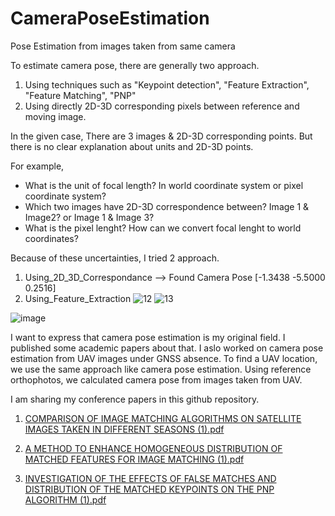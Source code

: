 # CameraPoseEstimation
Pose Estimation from images taken from same camera

To estimate camera pose, there are generally two approach.
1. Using techniques such as "Keypoint detection", "Feature Extraction", "Feature Matching", "PNP"
2. Using directly 2D-3D corresponding pixels between reference and moving image.

In the given case, 
There are 3 images & 2D-3D corresponding points. But there is no clear explanation about units and 2D-3D points.

For example, 
* What is the unit of focal length? In world coordinate system or pixel coordinate system?
* Which two images have 2D-3D correspondence between? Image 1 & Image2? or Image 1 & Image 3?
* What is the pixel lenght? How can we convert focal lenght to world coordinates?

Because of these uncertainties, I tried 2 approach. 
1. Using_2D_3D_Correspondance --> Found Camera Pose [-1.3438   -5.5000    0.2516]
2. Using_Feature_Extraction
![12](https://user-images.githubusercontent.com/50075805/138609706-a12703b2-3f2d-4970-b67e-ac412aa5df1c.png)
![13](https://user-images.githubusercontent.com/50075805/138609710-7b2d299e-ea23-44c8-a797-cb57a6ac17d8.png)

![image](https://user-images.githubusercontent.com/50075805/138609846-630264e1-cecd-4bdc-89be-df830a285a3b.png)


I want to express that camera pose estimation is my original field. I published some academic papers about that. I aslo worked on camera pose estimation from UAV images under GNSS absence. To find a UAV location, we use the same approach like camera pose estimation. Using reference orthophotos, we calculated camera pose from images taken from UAV.

I am sharing my conference papers in this github repository. 

1. [COMPARISON OF IMAGE MATCHING ALGORITHMS ON SATELLITE IMAGES TAKEN IN DIFFERENT SEASONS (1).pdf](https://github.com/FatihDemirtas/CameraPoseEstimation/files/7406114/COMPARISON.OF.IMAGE.MATCHING.ALGORITHMS.ON.SATELLITE.IMAGES.TAKEN.IN.DIFFERENT.SEASONS.1.pdf)

2. [A METHOD TO ENHANCE HOMOGENEOUS DISTRIBUTION OF MATCHED FEATURES FOR IMAGE MATCHING (1).pdf](https://github.com/FatihDemirtas/CameraPoseEstimation/files/7406115/A.METHOD.TO.ENHANCE.HOMOGENEOUS.DISTRIBUTION.OF.MATCHED.FEATURES.FOR.IMAGE.MATCHING.1.pdf)

3. [INVESTIGATION OF THE EFFECTS OF FALSE MATCHES AND DISTRIBUTION OF THE MATCHED KEYPOINTS ON THE PNP ALGORITHM (1).pdf](https://github.com/FatihDemirtas/CameraPoseEstimation/files/7406116/INVESTIGATION.OF.THE.EFFECTS.OF.FALSE.MATCHES.AND.DISTRIBUTION.OF.THE.MATCHED.KEYPOINTS.ON.THE.PNP.ALGORITHM.1.pdf)

